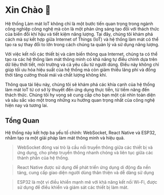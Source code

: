 # Xin Chào 👋

Hệ thống Làm mát IoT không chỉ là một bước tiến quan trọng trong ngành công nghiệp công nghệ mà còn là một phản ứng sáng tạo đối với thách thức của biến đổi khí hậu và tiết kiệm năng lượng. Tại đây, chúng tôi khám phá cách mà sự kết hợp giữa Internet of Things (IoT) và hệ thống làm mát có thể tạo ra sự thay đổi to lớn trong cách chúng ta quản lý và sử dụng năng lượng.

Với việc kết nối các thiết bị và cảm biến thông qua Internet, chúng ta có thể tạo ra các hệ thống làm mát thông minh có khả năng tự điều chỉnh dựa trên dữ liệu thời tiết, môi trường và cả yêu cầu từ người dùng. Điều này không chỉ giúp tối ưu hóa hiệu suất của hệ thống mà còn giảm thiểu lãng phí và đồng thời tăng cường thoải mái và chất lượng không khí.

Thông qua tài liệu này, chúng tôi sẽ khám phá các khía cạnh của hệ thống làm mát IoT từ cơ sở lý thuyết đến ứng dụng thực tiễn, từ tiềm năng đến thách thức. Chúng tôi hy vọng sẽ cung cấp cho bạn một cái nhìn toàn diện và sâu sắc vào một trong những xu hướng quan trọng nhất của công nghệ hiện nay và tương lai.

## Tổng Quan

Hệ thống này kết hợp ba yếu tố chính: WebSocket, React Native và ESP32, nhằm tạo ra một giải pháp làm mát thông minh và hiệu quả.

> WebSocket đóng vai trò là cầu nối truyền thông giữa các thiết bị và ứng dụng, cho phép truyền thông nhanh chóng và liên tục giữa các thành phần của hệ thống.

> React Native được sử dụng để phát triển ứng dụng di động đa nền tảng, cung cấp giao diện người dùng thân thiện và dễ dàng sử dụng

> ESP32 là một vi điều khiển mạnh mẽ với khả năng kết nối Wi-Fi, được sử dụng để điều khiển và giám sát các thiết bị làm mát.
